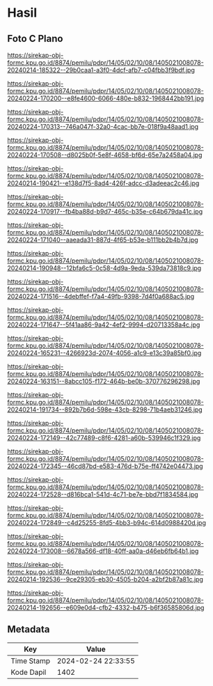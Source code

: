 # Hasil

## Foto C Plano

https://sirekap-obj-formc.kpu.go.id/8874/pemilu/pdpr/14/05/02/10/08/1405021008078-20240214-185322--29b0caa1-a3f0-4dcf-afb7-c04fbb3f9bdf.jpg

https://sirekap-obj-formc.kpu.go.id/8874/pemilu/pdpr/14/05/02/10/08/1405021008078-20240224-170200--e8fe4600-6066-480e-b832-1968442bb191.jpg

https://sirekap-obj-formc.kpu.go.id/8874/pemilu/pdpr/14/05/02/10/08/1405021008078-20240224-170313--746a047f-32a0-4cac-bb7e-018f9a48aad1.jpg

https://sirekap-obj-formc.kpu.go.id/8874/pemilu/pdpr/14/05/02/10/08/1405021008078-20240224-170508--d8025b0f-5e8f-4658-bf6d-65e7a2458a04.jpg

https://sirekap-obj-formc.kpu.go.id/8874/pemilu/pdpr/14/05/02/10/08/1405021008078-20240214-190421--e138d7f5-8ad4-426f-adcc-d3adeeac2c46.jpg

https://sirekap-obj-formc.kpu.go.id/8874/pemilu/pdpr/14/05/02/10/08/1405021008078-20240224-170917--fb4ba88d-b9d7-465c-b35e-c64b679da41c.jpg

https://sirekap-obj-formc.kpu.go.id/8874/pemilu/pdpr/14/05/02/10/08/1405021008078-20240224-171040--aaeada31-887d-4f65-b53e-b111bb2b4b7d.jpg

https://sirekap-obj-formc.kpu.go.id/8874/pemilu/pdpr/14/05/02/10/08/1405021008078-20240214-190948--12bfa6c5-0c58-4d9a-9eda-539da73818c9.jpg

https://sirekap-obj-formc.kpu.go.id/8874/pemilu/pdpr/14/05/02/10/08/1405021008078-20240224-171516--4debffef-f7a4-49fb-9398-7d4f0a688ac5.jpg

https://sirekap-obj-formc.kpu.go.id/8874/pemilu/pdpr/14/05/02/10/08/1405021008078-20240224-171647--5f41aa86-9a42-4ef2-9994-d20713358a4c.jpg

https://sirekap-obj-formc.kpu.go.id/8874/pemilu/pdpr/14/05/02/10/08/1405021008078-20240224-165231--4266923d-2074-4056-a1c9-e13c39a85bf0.jpg

https://sirekap-obj-formc.kpu.go.id/8874/pemilu/pdpr/14/05/02/10/08/1405021008078-20240224-163151--8abcc105-f172-464b-be0b-370776296298.jpg

https://sirekap-obj-formc.kpu.go.id/8874/pemilu/pdpr/14/05/02/10/08/1405021008078-20240214-191734--892b7b6d-598e-43cb-8298-71b4aeb31246.jpg

https://sirekap-obj-formc.kpu.go.id/8874/pemilu/pdpr/14/05/02/10/08/1405021008078-20240224-172149--42c77489-c8f6-4281-a60b-539946c1f329.jpg

https://sirekap-obj-formc.kpu.go.id/8874/pemilu/pdpr/14/05/02/10/08/1405021008078-20240224-172345--46cd87bd-e583-476d-b75e-ff4742e04473.jpg

https://sirekap-obj-formc.kpu.go.id/8874/pemilu/pdpr/14/05/02/10/08/1405021008078-20240224-172528--d816bca1-541d-4c71-be7e-bbd7f1834584.jpg

https://sirekap-obj-formc.kpu.go.id/8874/pemilu/pdpr/14/05/02/10/08/1405021008078-20240224-172849--c4d25255-8fd5-4bb3-b94c-614d0988420d.jpg

https://sirekap-obj-formc.kpu.go.id/8874/pemilu/pdpr/14/05/02/10/08/1405021008078-20240224-173008--6678a566-df18-40ff-aa0a-d46eb6fb64b1.jpg

https://sirekap-obj-formc.kpu.go.id/8874/pemilu/pdpr/14/05/02/10/08/1405021008078-20240214-192536--9ce29305-eb30-4505-b204-a2bf2b87a81c.jpg

https://sirekap-obj-formc.kpu.go.id/8874/pemilu/pdpr/14/05/02/10/08/1405021008078-20240214-192656--e609e0d4-cfb2-4332-b475-b6f36585806d.jpg


## Metadata

| Key        | Value               |
| ---------- | ------------------- |
| Time Stamp | 2024-02-24 22:33:55 |
| Kode Dapil | 1402                |



